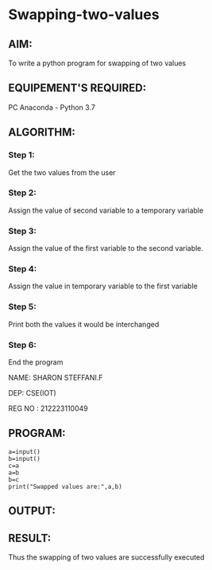 # Swapping-two-values
## AIM:
To write a python program for swapping of two values
## EQUIPEMENT'S REQUIRED: 
PC
Anaconda - Python 3.7
## ALGORITHM: 
### Step 1:
Get the two values from the user
### Step 2: 
Assign the value of second variable to a temporary variable 
### Step 3: 
Assign the value of the first variable to the second variable.
### Step 4:  
Assign the value in temporary variable to the first variable
### Step 5: 
Print both the values it would be interchanged
### Step 6: 
End the program

NAME: SHARON STEFFANI.F

DEP: CSE(IOT)

REG NO : 212223110049

## PROGRAM:
```
a=input()
b=input()
c=a
a=b
b=c
print("Swapped values are:",a,b)
```

## OUTPUT:



## RESULT:
Thus the swapping of two values are successfully executed



